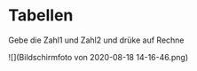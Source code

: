 # Tabellen
Gebe die Zahl1 und Zahl2 und drüke auf Rechne

![](Bildschirmfoto von 2020-08-18 14-16-46.png)
